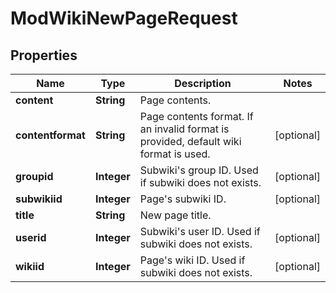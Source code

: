 

# ModWikiNewPageRequest


## Properties

| Name | Type | Description | Notes |
|------------ | ------------- | ------------- | -------------|
|**content** | **String** | Page contents. |  |
|**contentformat** | **String** | Page contents format. If an invalid format is provided, default                     wiki format is used. |  [optional] |
|**groupid** | **Integer** | Subwiki&#39;s group ID. Used if subwiki does not exists. |  [optional] |
|**subwikiid** | **Integer** | Page&#39;s subwiki ID. |  [optional] |
|**title** | **String** | New page title. |  |
|**userid** | **Integer** | Subwiki&#39;s user ID. Used if subwiki does not exists. |  [optional] |
|**wikiid** | **Integer** | Page&#39;s wiki ID. Used if subwiki does not exists. |  [optional] |



